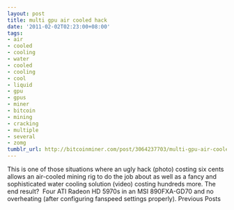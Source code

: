 ```yaml
---
layout: post
title: multi gpu air cooled hack
date: '2011-02-02T02:23:00+08:00'
tags:
- air
- cooled
- cooling
- water
- cooled
- cooling
- cool
- liquid
- gpu
- gpus
- miner
- bitcoin
- mining
- cracking
- multiple
- several
- zomg
tumblr_url: http://bitcoinminer.com/post/3064237703/multi-gpu-air-cooled-hack
---
```

This is one of those situations where an ugly hack (photo) costing six cents allows an air-cooled mining rig to do the job about as well as a fancy and sophisticated water cooling solution (video) costing hundreds more.
The end result?  Four ATI Radeon HD 5970s in an MSI 890FXA-GD70 and no overheating (after configuring fanspeed settings properly).
Previous Posts
